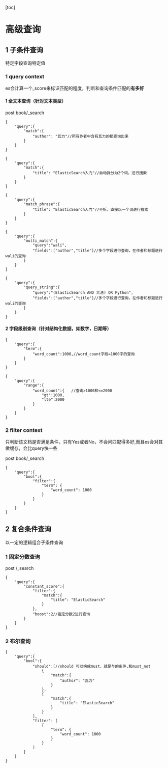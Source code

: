 [toc]

# 高级查询



## 1 子条件查询

特定字段查询特定值

### 1 query context

es会计算一个_score来标识匹配的程度，判断和查询条件匹配的**有多好**

#### 1 全文本查询（针对文本类型）

post book/_search

```
{
	"query":{
		"match":{
			"author": "瓦力"//所有作者中含有瓦力的都查询出来
		}
	}
}
```

```
{
	"query":{
		"match":{
			"title": "ElasticSearch入门"//自动拆分为2个词，进行搜索
		}
	}
}
```

```
{
	"query":{
		"match_phrase":{
			"title": "ElasticSearch入门"//不拆，直接以一个词进行搜索
		}
	}
}
```

```
{
	"query":{
		"multi_match":{
			"query":"wali",
			"fields":["author","title"]//多个字段进行查询，在作者和标题进行wali的查询
		}
	}
}
```

```
{
	"query":{
		"query_string":{
			"query":"(ElasticSearch AND 大法) OR Python",
			"fields":["author","title"]//多个字段进行查询，在作者和标题进行wali的查询
		}
	}
}
```

#### 2 字段级别查询（针对结构化数据，如数字，日期等）

```
{
	"query":{
		"term":{
			"word_count":1000,//word_count字段=1000字的查询
		}
	}
}
```

```
{
	"query":{
		"range":{
			"word_count":{   //查询>1000和<=2000
				"gt":1000,
				"lte":2000
			}
		}
	}
}
```



### 2 filter context

只判断该文档是否满足条件，只有Yes或者No，不会问匹配得多好,而且es会对其做缓存，会比query快一些

post book/_search

```
{
	"query":{
		"bool":{
			"filter":{   
				"term": {
					"word_count": 1000
				}
			}
		}
	}
}
```

## 2 复合条件查询

以一定的逻辑组合子条件查询

### 1 固定分数查询

post /_search

```
{
	"query":{
		"constant_score":{
			"filter":{
				"match":{
					"title": "ElasticSearch"
				}
			},
			"boost":2//指定分数2进行查询
		}
	}
}
```

### 2 布尔查询

```
{
	"query":{
		"bool":{
			"should":[//should 可以换成must，就是与的条件,和must_not
				{
					"match":{
						"author": "瓦力"
					}
				},
				{
					"match":{
						"title": "ElasticSearch"
					}
				}
			],
			"filter": [
				{
					"term": {
						"word_count": 1000
					}
				}
			]
		}
	}
}
```

